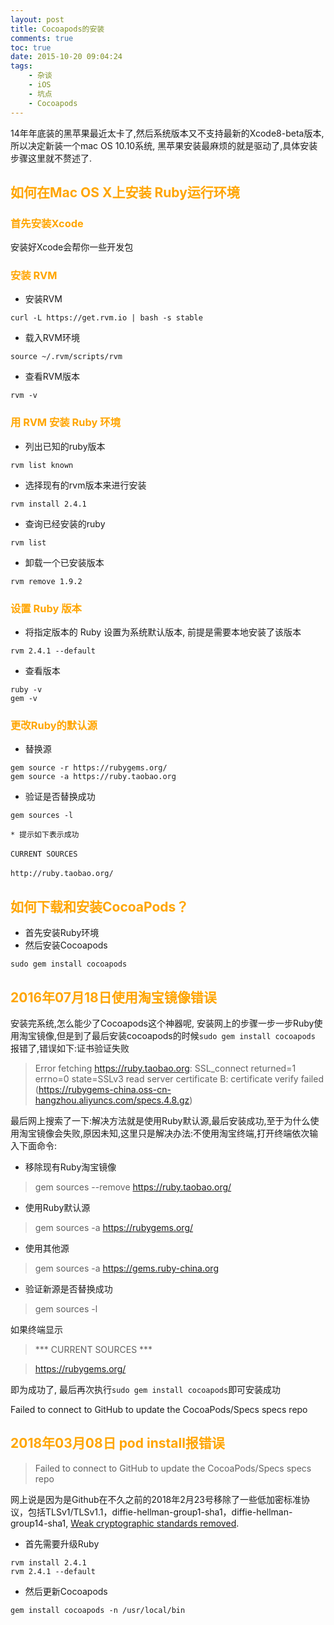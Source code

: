 ```yaml
---
layout: post
title: Cocoapods的安装
comments: true
toc: true
date: 2015-10-20 09:04:24
tags:
    - 杂谈
    - iOS
    - 坑点
    - Cocoapods
---
```


14年年底装的黑苹果最近太卡了,然后系统版本又不支持最新的Xcode8-beta版本,所以决定新装一个mac OS 10.10系统, 黑苹果安装最麻烦的就是驱动了,具体安装步骤这里就不赘述了.
<!--more-->

## <font color=orange> 如何在Mac OS X上安装 Ruby运行环境 </font>
### <font color=orange> 首先安装Xcode </font>
安装好Xcode会帮你一些开发包
### <font color=orange> 安装 RVM </font>
* 安装RVM
```
curl -L https://get.rvm.io | bash -s stable
```
* 载入RVM环境
```
source ~/.rvm/scripts/rvm
```
* 查看RVM版本
```
rvm -v
```
### <font color=orange> 用 RVM 安装 Ruby 环境 </font>
* 列出已知的ruby版本
```
rvm list known
```
* 选择现有的rvm版本来进行安装
```
rvm install 2.4.1
```
* 查询已经安装的ruby
```
rvm list
```
* 卸载一个已安装版本 
```
rvm remove 1.9.2
```
### <font color=orange> 设置 Ruby 版本 </font>
* 将指定版本的 Ruby 设置为系统默认版本, 前提是需要本地安装了该版本
```
rvm 2.4.1 --default
```
* 查看版本
```
ruby -v
gem -v
```
### <font color=orange> 更改Ruby的默认源 </font>
* 替换源
```
gem source -r https://rubygems.org/
gem source -a https://ruby.taobao.org
```
* 验证是否替换成功
```
gem sources -l 
```
	* 提示如下表示成功
```
CURRENT SOURCES　　　　　　　　　　　　

http://ruby.taobao.org/　
```

## <font color=orange> 如何下载和安装CocoaPods？ </font>

* 首先安装Ruby环境
* 然后安装Cocoapods
```
sudo gem install cocoapods
```

## <font color=orange> 2016年07月18日使用淘宝镜像错误 </font>
安装完系统,怎么能少了Cocoapods这个神器呢, 安装网上的步骤一步一步Ruby使用淘宝镜像,但是到了最后安装cocoapods的时候`sudo gem install cocoapods`
报错了,错误如下:证书验证失败

>Error fetching https://ruby.taobao.org:
>SSL_connect returned=1 errno=0 state=SSLv3 read server certificate B: certificate verify failed (https://rubygems-china.oss-cn-hangzhou.aliyuncs.com/specs.4.8.gz)

最后网上搜索了一下:解决方法就是使用Ruby默认源,最后安装成功,至于为什么使用淘宝镜像会失败,原因未知,这里只是解决办法:不使用淘宝终端,打开终端依次输入下面命令:
* 移除现有Ruby淘宝镜像

>gem sources --remove https://ruby.taobao.org/

* 使用Ruby默认源

>gem sources -a https://rubygems.org/

* 使用其他源

>gem sources -a https://gems.ruby-china.org

* 验证新源是否替换成功

>gem sources -l

如果终端显示
>*** CURRENT SOURCES ***

>https://rubygems.org/

即为成功了, 最后再次执行`sudo gem install cocoapods`即可安装成功


Failed to connect to GitHub to update the CocoaPods/Specs specs repo

## <font color=orange> 2018年03月08日 pod install报错误</font>

>Failed to connect to GitHub to update the CocoaPods/Specs specs repo

网上说是因为是Github在不久之前的2018年2月23号移除了一些低加密标准协议，包括TLSv1/TLSv1.1，diffie-hellman-group1-sha1，diffie-hellman-group14-sha1, [Weak cryptographic standards removed](https://blog.github.com/2018-02-23-weak-cryptographic-standards-removed/).

* 首先需要升级Ruby
```
rvm install 2.4.1
rvm 2.4.1 --default
```
* 然后更新Cocoapods
```
gem install cocoapods -n /usr/local/bin
```
